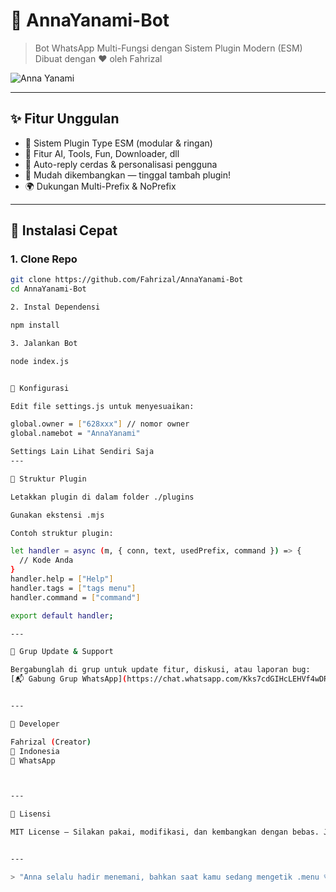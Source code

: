 # 🌸 AnnaYanami-Bot

> Bot WhatsApp Multi-Fungsi dengan Sistem Plugin Modern (ESM)  
> Dibuat dengan ❤️ oleh Fahrizal

![Anna Yanami](https://files.catbox.moe/pzmgau.jpg)

---

## ✨ Fitur Unggulan
- 🔌 Sistem Plugin Type ESM (modular & ringan)
- 🤖 Fitur AI, Tools, Fun, Downloader, dll
- 💬 Auto-reply cerdas & personalisasi pengguna
- 🧩 Mudah dikembangkan — tinggal tambah plugin!
- 🌍 Dukungan Multi-Prefix & NoPrefix

---

## 🚀 Instalasi Cepat

### 1. Clone Repo
```bash
git clone https://github.com/Fahrizal/AnnaYanami-Bot
cd AnnaYanami-Bot

2. Instal Dependensi

npm install

3. Jalankan Bot

node index.js


🔧 Konfigurasi

Edit file settings.js untuk menyesuaikan:

global.owner = ["628xxx"] // nomor owner
global.namebot = "AnnaYanami"

Settings Lain Lihat Sendiri Saja
---

🧩 Struktur Plugin

Letakkan plugin di dalam folder ./plugins

Gunakan ekstensi .mjs

Contoh struktur plugin:

let handler = async (m, { conn, text, usedPrefix, command }) => {
  // Kode Anda
}
handler.help = ["Help"]
handler.tags = ["tags menu"]
handler.command = ["command"]

export default handler;

---

📢 Grup Update & Support

Bergabunglah di grup untuk update fitur, diskusi, atau laporan bug:
[📬 Gabung Grup WhatsApp](https://chat.whatsapp.com/Kks7cdGIHcLEHVf4wDRVZH?mode=r_c)


---

👤 Developer

Fahrizal (Creator)
📍 Indonesia
💬 WhatsApp



---

📄 Lisensi

MIT License — Silakan pakai, modifikasi, dan kembangkan dengan bebas. Jangan lupa kasih kredit ✨


---

> "Anna selalu hadir menemani, bahkan saat kamu sedang mengetik .menu 💗"
